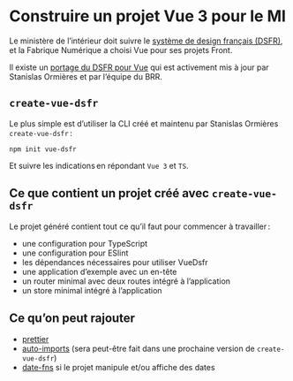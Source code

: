 # Construire un projet Vue 3 pour le MI

Le ministère de l’intérieur doit suivre le [système de design français (DSFR)](https://www.systeme-de-design.gouv.fr/), et la Fabrique Numérique a choisi Vue pour ses projets Front.

Il existe un [portage du DSFR pour Vue](https://vue-dsfr.netlify.app/) qui est activement mis à jour par Stanislas Ormières et par l’équipe du BRR.

## `create-vue-dsfr`

Le plus simple est d’utiliser la CLI créé et maintenu par Stanislas Ormières `create-vue-dsfr` :

```console
npm init vue-dsfr
```

Et suivre les indications en répondant `Vue 3` et `TS`.

## Ce que contient un projet créé avec `create-vue-dsfr`

Le projet généré contient tout ce qu’il faut pour commencer à travailler :

- une configuration pour TypeScript
- une configuration pour ESlint
- les dépendances nécessaires pour utiliser VueDsfr
- une application d’exemple avec un en-tête
- un router minimal avec deux routes intégré à l’application
- un store minimal intégré à l’application

## Ce qu’on peut rajouter

- [prettier](https://prettier.io/)
- [auto-imports](https://github.com/antfu/unplugin-auto-import) (sera peut-être fait dans une prochaine version de `create-vue-dsfr`)
- [date-fns](https://date-fns.org/) si le projet manipule et/ou affiche des dates
